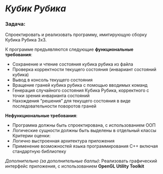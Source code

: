 # *Кубик Рубика*

### Задача:

Спроектировать и реализовать программу, имитирующую сборку Кубика Рубика 3x3.

К программе предъявляются следующие **функциональные требования**:
- Сохранение и чтение состояния кубика рубика из файла
- Проверка корректности текущего состояния (инвариант состояний кубика)
- Вывод в консоль текущего состояния
- Вращение граней кубика рубика с помощью вводимых команд
- Генерация случайного состояния Кубика Рубика, корректного с точки зрения
инварианта состояний
- Нахождения “решения” для текущего состояния в виде последовательности
поворотов граней

**Нефункциональные требования**:
- Программа должны быть спроектирована, с использованием ООП
- Логические сущности должны быть выделены в отдельный классы
Критерии оценки:
- Логично выстроенная архитектура приложения
- Применение возможностей языка программирования С++ включая стандартную
библиотеку

*Дополнительно (за дополнительные баллы)*:
Реализовать графический интерфейс приложения, с использованием **OpenGL Utility
Toolkit**